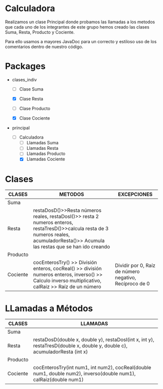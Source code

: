 # Calculadora

Realizamos un clase Principal donde probamos las llamadas a los metodos que cada uno de los integrantes de este grupo hemos creado las clases Suma, Resta, Producto y Cociente.

Para ello usamos a mayores JavaDoc para un correcto y estiloso uso de los comentarios dentro de nuestro código.



# Packages

- clases_indiv

  - [ ] Clase Suma

  - [x] Clase Resta

  - [ ] Clase Producto

  - [x] Clase Cociente

- principal
  - [ ] Calculadora
    - [ ] Llamadas Suma
    - [ ] Llamadas Resta
    - [ ] Llamadas Producto
    - [x] Llamadas Cociente

# Clases

| CLASES   | METODOS                                                      | EXCEPCIONES                                            |
| -------- | ------------------------------------------------------------ | ------------------------------------------------------ |
| Suma     |                                                              |                                                        |
| Resta    | restaDosD()>>Resta números reales, restaDosI()>> resta 2 numeros enteros, restaTresD()>>calcula resta de 3 numeros reales, acumuladorResta()>> Acumula las restas que se han ido creando |                                                        |
| Producto |                                                              |                                                        |
| Cociente | cocEnterosTry() >> División enteros, cocReal() >> división numeros enteros,  inverso() >> Calculo inverso multiplicativo, calRaiz >> Raíz de un número | Dividir por 0, Raíz de número negativo, Recíproco de 0 |



# LLamadas a Métodos

| CLASES   | LLAMADAS                                                     |
| -------- | ------------------------------------------------------------ |
| Suma     |                                                              |
| Resta    | restaDosD(double x, double y), restaDosI(int x, int y), restaTresD(double x, double y, double c), acumuladorResta (int x) |
| Producto |                                                              |
| Cociente | cocEnterosTry(int num1, int num2), cocReal(double num1, double num2), inverso(double num1), calRaiz(double num1) |


